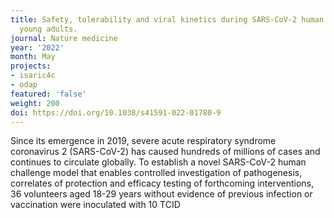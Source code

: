 ```yaml
---
title: Safety, tolerability and viral kinetics during SARS-CoV-2 human challenge in
  young adults.
journal: Nature medicine
year: '2022'
month: May
projects:
- isaric4c
- odap
featured: 'false'
weight: 200
doi: https://doi.org/10.1038/s41591-022-01780-9
---
```


Since its emergence in 2019, severe acute respiratory syndrome coronavirus 2 (SARS-CoV-2) has caused hundreds of millions of cases and continues to circulate globally. To establish a novel SARS-CoV-2 human challenge model that enables controlled investigation of pathogenesis, correlates of protection and efficacy testing of forthcoming interventions, 36 volunteers aged 18-29 years without evidence of previous infection or vaccination were inoculated with 10 TCID